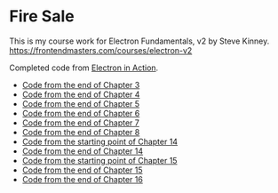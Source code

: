 # Fire Sale

This is my course work for Electron Fundamentals, v2 by Steve Kinney.
https://frontendmasters.com/courses/electron-v2


Completed code from [Electron in Action](http://bit.ly/electronjs).

- [Code from the end of Chapter 3](https://github.com/electron-in-action/firesale/tree/chapter-3)
- [Code from the end of Chapter 4](https://github.com/electron-in-action/firesale/tree/chapter-4)
- [Code from the end of Chapter 5](https://github.com/electron-in-action/firesale/tree/chapter-5)
- [Code from the end of Chapter 6](https://github.com/electron-in-action/firesale/tree/chapter-6)
- [Code from the end of Chapter 7](https://github.com/electron-in-action/firesale/tree/chapter-7)
- [Code from the end of Chapter 8](https://github.com/electron-in-action/firesale/tree/chapter-8)
- [Code from the starting point of Chapter 14](https://github.com/electron-in-action/firesale/tree/chapter-14-beginning)
- [Code from the end of Chapter 14](https://github.com/electron-in-action/firesale/tree/chapter-14-ending)
- [Code from the starting point of Chapter 15](https://github.com/electron-in-action/firesale/tree/chapter-15-beginning)
- [Code from the end of Chapter 15](https://github.com/electron-in-action/firesale/tree/chapter-15-ending)
- [Code from the end of Chapter 16](https://github.com/electron-in-action/firesale/tree/chapter-16-ending)
